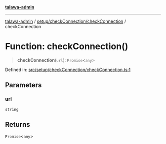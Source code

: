 [**talawa-admin**](../../../../README.md)

***

[talawa-admin](../../../../README.md) / [setup/checkConnection/checkConnection](../README.md) / checkConnection

# Function: checkConnection()

> **checkConnection**(`url`): `Promise`\<`any`\>

Defined in: [src/setup/checkConnection/checkConnection.ts:1](https://github.com/gautam-divyanshu/talawa-admin/blob/9fef64ff9fb30eb3195cc9100606d8b7a89bca79/src/setup/checkConnection/checkConnection.ts#L1)

## Parameters

### url

`string`

## Returns

`Promise`\<`any`\>
